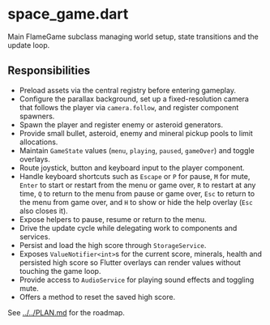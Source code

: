 # space_game.dart

Main FlameGame subclass managing world setup, state transitions and the update loop.

## Responsibilities

- Preload assets via the central registry before entering gameplay.
- Configure the parallax background, set up a fixed-resolution camera that
  follows the player via `camera.follow`, and register component spawners.
- Spawn the player and register enemy or asteroid generators.
- Provide small bullet, asteroid, enemy and mineral pickup pools to limit allocations.
- Maintain `GameState` values (`menu`, `playing`, `paused`, `gameOver`)
  and toggle overlays.
- Route joystick, button and keyboard input to the player component.
- Handle keyboard shortcuts such as `Escape` or `P` for pause, `M` for mute,
  `Enter` to start or restart from the menu or game over, `R` to restart at any
  time, `Q` to return to the menu from pause or game over, `Esc` to return to the
  menu from game over, and `H` to show or hide the help overlay (`Esc` also
  closes it).
- Expose helpers to pause, resume or return to the menu.
- Drive the update cycle while delegating work to components and services.
- Persist and load the high score through `StorageService`.
- Exposes `ValueNotifier<int>`s for the current score, minerals, health and
  persisted high score so Flutter overlays can render values without touching
  the game loop.
- Provide access to `AudioService` for playing sound effects and toggling mute.
- Offers a method to reset the saved high score.

See [../../PLAN.md](../../PLAN.md) for the roadmap.
